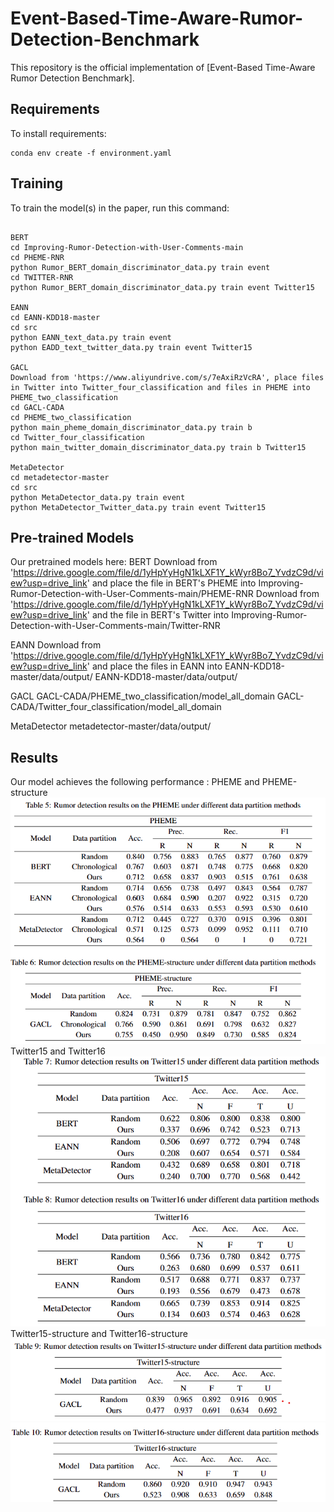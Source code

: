 # Event-Based-Time-Aware-Rumor-Detection-Benchmark
This repository is the official implementation of [Event-Based Time-Aware Rumor Detection
Benchmark]. 


## Requirements

To install requirements:

```setup
conda env create -f environment.yaml
```


## Training

To train the model(s) in the paper, run this command:

```train

BERT
cd Improving-Rumor-Detection-with-User-Comments-main
cd PHEME-RNR
python Rumor_BERT_domain_discriminator_data.py train event
cd TWITTER-RNR
python Rumor_BERT_domain_discriminator_data.py train event Twitter15

EANN
cd EANN-KDD18-master
cd src
python EANN_text_data.py train event
python EADD_text_twitter_data.py train event Twitter15

GACL
Download from 'https://www.aliyundrive.com/s/7eAxiRzVcRA', place files in Twitter into Twitter_four_classification and files in PHEME into PHEME_two_classification
cd GACL-CADA
cd PHEME_two_classification
python main_pheme_domain_discriminator_data.py train b
cd Twitter_four_classification
python main_twitter_domain_discriminator_data.py train b Twitter15

MetaDetector
cd metadetector-master
cd src
python MetaDetector_data.py train event
python MetaDetector_Twitter_data.py train event Twitter15

```



## Pre-trained Models

Our pretrained models here:
BERT
Download from 'https://drive.google.com/file/d/1yHpYyHgN1kLXF1Y_kWyr8Bo7_YvdzC9d/view?usp=drive_link' and place the file in BERT's PHEME into Improving-Rumor-Detection-with-User-Comments-main/PHEME-RNR
Download from 'https://drive.google.com/file/d/1yHpYyHgN1kLXF1Y_kWyr8Bo7_YvdzC9d/view?usp=drive_link' and the file in BERT's Twitter into Improving-Rumor-Detection-with-User-Comments-main/Twitter-RNR


EANN
Download from 'https://drive.google.com/file/d/1yHpYyHgN1kLXF1Y_kWyr8Bo7_YvdzC9d/view?usp=drive_link' and place the files in EANN into EANN-KDD18-master/data/output/
EANN-KDD18-master/data/output/

GACL
GACL-CADA/PHEME_two_classification/model_all_domain
GACL-CADA/Twitter_four_classification/model_all_domain

MetaDetector
metadetector-master/data/output/


## Results

Our model achieves the following performance :
PHEME and PHEME-structure ![image](image/result_PHEME.png)
Twitter15 and Twitter16 ![image](image/result_Twitter.png)
Twitter15-structure and Twitter16-structure ![image](image/result_Twitter15-structure.png) ![image](image/result_Twitter16-structure.png)



